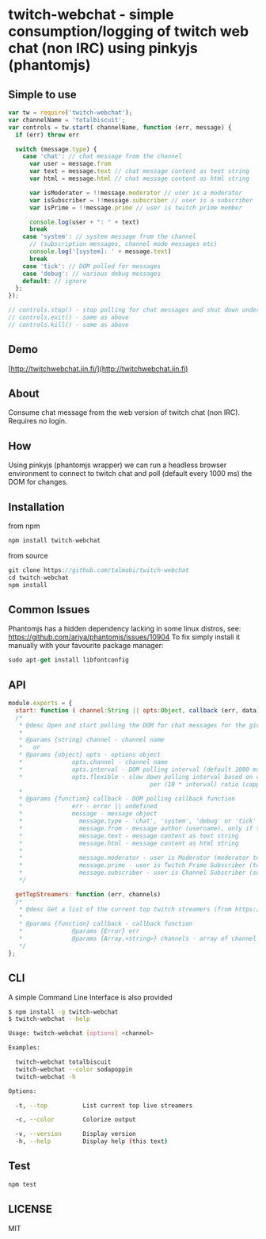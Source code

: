 # twitch-webchat - simple consumption/logging of twitch web chat (non IRC) using pinkyjs (phantomjs)

## Simple to use
```js
var tw = require('twitch-webchat');
var channelName = 'totalbiscuit';
var controls = tw.start( channelName, function (err, message) {
  if (err) throw err

  switch (message.type) {
    case 'chat': // chat message from the channel
      var user = message.from
      var text = message.text // chat message content as text string
      var html = message.html // chat message content as html string

      var isModerator = !!message.moderator // user is a moderator
      var isSubscriber = !!message.subscriber // user is a subscriber
      var isPrime = !!message.prime // user is twitch prime member

      console.log(user + ": " + text)
      break
    case 'system': // system message from the channel
      // (subscription messages, channel mode messages etc)
      console.log('[system]: ' + message.text)
      break
    case 'tick': // DOM polled for messages
    case 'debug': // various debug messages
    default: // ignore
  };
});

// controls.stop() - stop polling for chat messages and shut down underlying processes (phantomjs)
// controls.exit() - same as above
// controls.kill() - same as above
```

## Demo
[http://twitchwebchat.jin.fi/](http://twitchwebchat.jin.fi)

## About
Consume chat message from the web version of twitch chat (non IRC). Requires no login.

## How
Using pinkyjs (phantomjs wrapper) we can run a headless browser environment to connect to twitch chat and
poll (default every 1000 ms) the DOM for changes.

## Installation
from npm
```js
npm install twitch-webchat
```
from source
```js
git clone https://github.com/talmobi/twitch-webchat
cd twitch-webchat
npm install
```

## Common Issues
Phantomjs has a hidden dependency lacking in some linux distros, see: https://github.com/ariya/phantomjs/issues/10904
To fix simply install it manually with your favourite package manager:
```js
sudo apt-get install libfontconfig
```

## API
```js
module.exports = {
  start: function ( channel:String || opts:Object, callback (err, data) )
  /*
   * @desc Open and start polling the DOM for chat messages for the given channel.
   *
   * @params {string} channel - channel name
   *   or
   * @params {object} opts - options object
   *              opts.channel - channel name
   *              opts.interval - DOM polling interval (default 1000 ms)
   *              opts.flexible - slow down polling interval based on chat messages
                                        per (10 * interval) ratio (capped at 10 * interval)
   *
   * @params {function} callback - DOM polling callback function
   *              err - error || undefined
   *              message - message object
   *                message.type - 'chat', 'system', 'debug' or 'tick'
   *                message.from - message author (username), only if type === 'chat'
   *                message.text - message content as text string
   *                message.html - message content as html string
   *
   *                message.moderator - user is Moderator (moderator text)
   *                message.prime - user is Twitch Prime Subscriber (twitch prime text)
   *                message.subscriber - user is Channel Subscriber (subscriber text)
   */

  getTopStreamers: function (err, channels)
  /*
   * @desc Get a list of the current top twitch streamers (from https://twitch.tv/directory/all)
   *
   * @params {function} callback - callback function
   *              @params {Error} err
   *              @params {Array.<string>} channels - array of channel names
   */
};
```

## CLI

A simple Command Line Interface is also provided
```bash
$ npm install -g twitch-webchat
$ twitch-webchat --help

Usage: twitch-webchat [options] <channel>

Examples:

  twitch-webchat totalbiscuit
  twitch-webchat --color sodapoppin
  twitch-webchat -h

Options:

  -t, --top          List current top live streamers

  -c, --color        Colorize output

  -v, --version      Display version
  -h, --help         Display help (this text)
```

## Test
```js
npm test
```

## LICENSE
MIT
